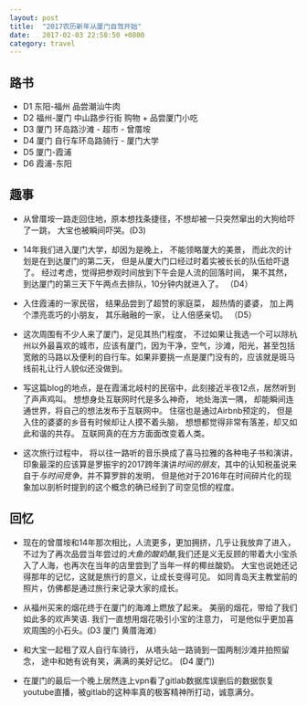 ```yaml
---
layout: post
title:  "2017农历新年从厦门自驾开始"
date:   2017-02-03 22:58:50 +0800
category: travel
---
```


## 路书

* D1 东阳-福州   品尝潮汕牛肉
* D2 福州-厦门   中山路步行街 购物 + 品尝厦门小吃
* D3 厦门   环岛路沙滩 - 超市 - 曾厝垵
* D4 厦门   自行车环岛路骑行 - 厦门大学
* D5 厦门-霞浦
* D6 霞浦-东阳


## 趣事

* 从曾厝垵一路走回住地，原本想找条捷径，不想却被一只突然窜出的大狗给吓了一跳， 大宝也被瞬间吓哭。(D3) 

* 14年我们进入厦门大学，却因为是晚上， 不能领略厦大的美景， 而此次的计划是在到达厦门的第二天， 但是从厦大门口经过时着实被长长的队伍给吓退了。 经过考虑，觉得把参观时间放到下午会是人流的回落时间， 果不其然， 到达厦门的第三天下午两点去排队，10分钟内就进入了。 （D4）

* 入住霞浦的一家民宿， 结果品尝到了超赞的家庭菜， 超热情的婆婆， 加上两个漂亮乖巧的小朋友， 其乐融融的一家， 让人倍感亲切。 （D5）

* 这次周围有不少人来了厦门，足见其热门程度， 不过如果让我选一个可以除杭州以外最喜欢的城市，应该有厦门，因为干净，空气，沙滩，阳光，甚至包括宽敞的马路以及便利的自行车。如果非要挑一点是厦门没有的，应该就是斑马线前礼让行人貌似还没做到。 

* 写这篇blog的地点，是在霞浦北岐村的民宿中，此刻接近半夜12点，居然听到了声声鸡叫。 想想身处互联网时代是多么神奇， 地处海滨一隅， 却能瞬间连通世界，将自己的想法发布于互联网中。 住宿也是通过Airbnb预定的， 但是入住的婆婆的乡音有时候却让人摸不着头脑， 想想都觉得非常有落差，却又如此和谐的共存。 互联网真的在方方面面改变着人类。

* 这次旅行过程中， 将以往一路听的音乐换成了喜马拉雅的各种电子书和演讲， 印象最深的应该算是罗振宇的2017跨年演讲*时间的朋友*，其中的认知税虽说来自于*与时间竞争*，并不算罗胖的发明， 但是他对于2016年在时间碎片化的现象加以剖析时提到的这个概念的确已经到了司空见惯的程度。 


## 回忆

* 现在的曾厝垵和14年那次相比，人流更多，更加拥挤，几乎让我放弃了进入， 不过为了再次品尝当年尝过的*大鱼的酸奶酪*,我们还是义无反顾的带着大小宝杀入了人海，也再次在当年的店里尝到了当年一样的椰丝酸奶。 大宝也说她还记得那年的记忆，这就是旅行的意义，让成长变得可见。 如同青岛天主教堂前的照片，仿佛都是通过旅行来记录大家的成长。 

* 从福州买来的烟花终于在厦门的海滩上燃放了起来。 美丽的烟花，带给了我们如此多的欢声笑语. 我们一直想用烟花吸引小宝的注意力， 可是他似乎更加喜欢周围的小石头。(D3 厦门 黄厝海滩）


* 和大宝一起租了双人自行车骑行， 从塔头站一路骑到一国两制沙滩并拍照留念， 途中和她有说有笑，满满的美好记忆。 (D4 厦门)


* 在厦门的最后一个晚上居然连上vpn看了gitlab数据库误删后的数据恢复youtube直播，被gitlab的这种率真的极客精神所打动，诚意满分。 


